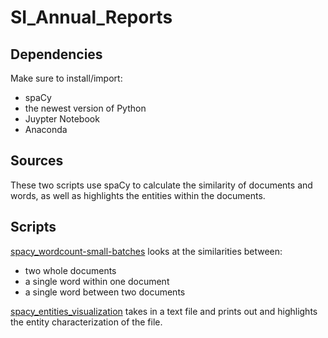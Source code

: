 # SI_Annual_Reports

## Dependencies
Make sure to install/import:
* spaCy
* the newest version of Python
* Juypter Notebook
* Anaconda

## Sources
These two scripts use spaCy to calculate the similarity of documents and words, as well as highlights the entities within the documents.

## Scripts
[spacy_wordcount-small-batches](docs/spacy_wordcount-small-batches.ipynb) looks at the similarities between:
* two whole documents
* a single word within one document
* a single word between two documents

[spacy_entities_visualization](docs/spacy_entities_visualization.ipynb) takes in a text file and prints out and highlights the entity characterization of the file.